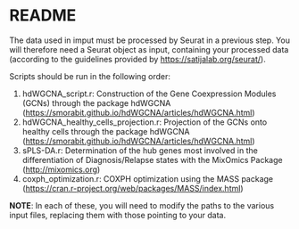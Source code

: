 # README

The data used in imput must be processed by Seurat in a previous step. You will therefore need a Seurat object as input, containing your processed data (according to the guidelines provided by https://satijalab.org/seurat/).

Scripts should be run in the following order:
1. hdWGCNA_script.r: Construction of the Gene Coexpression Modules (GCNs) through the package hdWGCNA (https://smorabit.github.io/hdWGCNA/articles/hdWGCNA.html)
2. hdWGCNA_healthy_cells_projection.r: Projection of the GCNs onto healthy cells through the package hdWGCNA (https://smorabit.github.io/hdWGCNA/articles/hdWGCNA.html)
3. sPLS-DA.r: Determination of the hub genes most involved in the differentiation of Diagnosis/Relapse states with the MixOmics Package (http://mixomics.org)
4. coxph_optimization.r: COXPH optimization using the MASS package (https://cran.r-project.org/web/packages/MASS/index.html)

**NOTE**: In each of these, you will need to modify the paths to the various input files, replacing them with those pointing to your data. 
